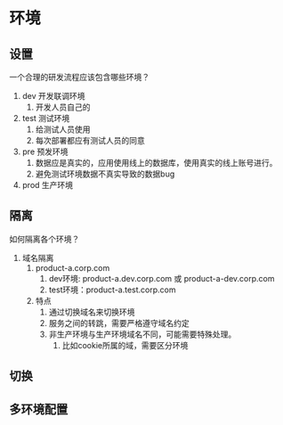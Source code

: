 # 环境
## 设置
一个合理的研发流程应该包含哪些环境？
1. dev 开发联调环境
	1. 开发人员自己的
2. test 测试环境
	1. 给测试人员使用
	2. 每次部署都应有测试人员的同意
3. pre 预发环境
	1. 数据应是真实的，应用使用线上的数据库，使用真实的线上账号进行。
	2. 避免测试环境数据不真实导致的数据bug
4. prod 生产环境
## 隔离
如何隔离各个环境？
1. 域名隔离
	1. product-a.corp.com
		1. dev环境: product-a.dev.corp.com 或 product-a-dev.corp.com
		2. test环境：product-a.test.corp.com
	2. 特点
		1. 通过切换域名来切换环境
		2. 服务之间的转跳，需要严格遵守域名约定
		3. 非生产环境与生产环境域名不同，可能需要特殊处理。
			1. 比如cookie所属的域，需要区分环境
## 切换
## 多环境配置
